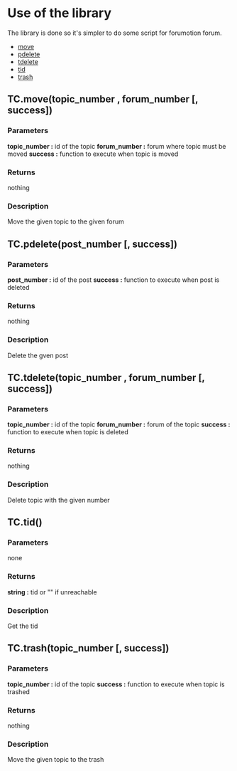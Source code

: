 Use of the library
==================

The library is done so it's simpler to do some script for forumotion forum.

* [move](#f-move)
* [pdelete](#f-pdelete)
* [tdelete](#f-tdelete)
* [tid](#f-tid)
* [trash](#f-trash)

## TC.move(topic_number , forum_number [, success])<a name="f-move"></a>

### Parameters
**topic_number :** id of the topic
**forum_number :** forum where topic must be moved
**success :** function to execute when topic is moved
### Returns
nothing
### Description
Move the given topic to the given forum

## TC.pdelete(post_number [, success])<a name="f-pdelete"></a>

### Parameters
**post_number :** id of the post
**success :** function to execute when post is deleted
### Returns
nothing
### Description
Delete the gven post
 
## TC.tdelete(topic_number , forum_number [, success])<a name="f-tdelete"></a>

### Parameters
**topic_number :** id of the topic
**forum_number :** forum of the topic
**success :** function to execute when topic is deleted
### Returns
nothing
### Description
Delete topic with the given number

## TC.tid()<a name="f-tid"></a> 

### Parameters
none
### Returns
**string :** tid or "" if unreachable
### Description
Get the tid


## TC.trash(topic_number [, success])<a name="f-trash"></a> 

### Parameters
**topic_number :** id of the topic
**success :** function to execute when topic is trashed
### Returns
nothing
### Description
Move the given topic to the trash
